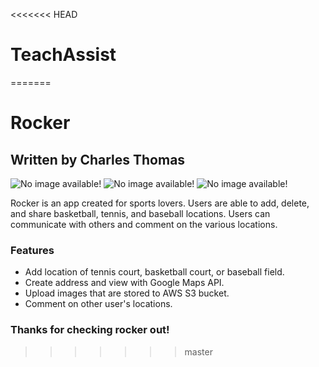 <<<<<<< HEAD
# TeachAssist
=======
# Rocker
## Written by Charles Thomas

![No image available!](https://img.icons8.com/doodle/48/000000/basketball--v1.png "This is a sample image.")
![No image available!](https://img.icons8.com/dusk/64/000000/baseball.png "This is a sample image.")
![No image available!](https://img.icons8.com/dusk/64/000000/tennis.png "This is a sample image.")

Rocker is an app created for sports lovers. Users are able to add, delete, and share
basketball, tennis, and baseball locations. Users can communicate with others
and comment on the various locations.

### Features
* Add location of tennis court, basketball court, or baseball field.
* Create address and view with Google Maps API.
* Upload images that are stored to AWS S3 bucket.
* Comment on other user's locations.

### Thanks for checking rocker out!
>>>>>>> master
